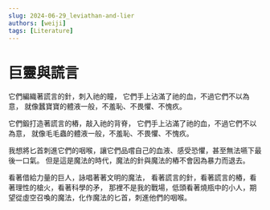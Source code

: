 ```yaml
---
slug: 2024-06-29_leviathan-and-lier
authors: [weiji]
tags: [Literature]
---
```


# 巨靈與謊言

它們編織著謊言的針，刺入祂的瞳，
它們手上沾滿了祂的血，不過它們不以為意，
就像蠶寶寶的體液一般，不羞恥、不畏懼、不愧疚。

它們鍛打造著謊言的樁，敲入祂的背脊，
它們手上沾滿了祂的血，不過它們不以為意，
就像毛毛蟲的體液一般，不羞恥、不畏懼、不愧疚。

我想將匕首刺進它們的咽喉，讓它們品嚐自己的血液、感受恐懼，甚至無法嚥下最後一口氣。
但是這是魔法的時代，魔法的針與魔法的樁不會因為暴力而退去。

看著借給力量的巨人，詠唱著著文明的魔法，
看著謊言的針，看著謊言的樁，看著理性的槍火，看著科學的矛，
那裡不是我的戰場，低頭看著燒瓶中的小人，期望從虛空召喚的魔法，化作魔法的匕首，刺進他們的咽喉。
